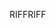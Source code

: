 <span data-ttu-id="60276-101">RIFF</span><span class="sxs-lookup"><span data-stu-id="60276-101">RIFF</span></span>